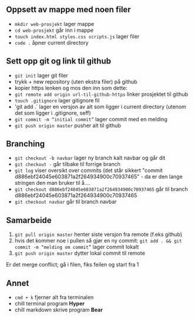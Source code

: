 ## Oppsett av mappe med noen filer
* `mkdir web-prosjekt` lager mappe
* `cd web-prosjekt` går inn i mappe
* `touch index.html styles.css scripts.js` lager filer
* `code .` åpner current directory

## Sett opp git og link til github
* `git init` lager git filer
* trykk + new repository (uten ekstra filer) på github
* kopier https lenken og mos den inn som dette:
* `git remote add origin url-til-github-https` linker prosjektet til github
* `touch .gitignore` lager gitignore fil
* 'git add .` lager en versjon av alt som ligger i current directory (utenom det som ligger i .gitignore, seff)
* `git commit -m “initial commit”` lager commit med en melding
* `git push origin master` pusher alt til github

## Branching
* `git checkout -b navbar` lager ny branch kalt navbar og går dit
* `git checkout -` går tilbake til forrige branch 
* `git log` viser oversikt over commits (det står sikkert "commit d886ebf24045e603871a2f264934900c70937465" - da er den lange stringen den man bruker til å.... 
* `git checkout d886ebf24045e603871a2f264934900c70937465` går til branch d886ebf24045e603871a2f264934900c70937465 
* `git checkout navbar` går til branch navbar 

## Samarbeide
1. `git pull origin master` henter siste versjon fra remote (f.eks github)
2. hvis det kommer noe i pullen så gjør en ny commit:
`git add . && git commit -m “melding om commit”` lager commit lokalt
3. `git push origin master` dytter lokal commit til remote

Er det merge conflict; gå i filen, fiks feilen og start fra 1

## Annet
* `cmd + k` fjerner alt fra terminalen
* chill terminal program **Hyper**
* chill markdown skrive program **Bear**
